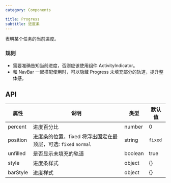 ```yaml
---
category: Components

title: Progress
subtitle: 进度条
---
```


表明某个任务的当前进度。

### 规则

- 需要准确告知当前进度，否则应该使用组件 ActivityIndicator。
- 和 NavBar 一起搭配使用时，可以隐藏 Progress 未填充部分的轨道，提升整体感。

## API

属性 | 说明 | 类型 | 默认值
----|-----|------|------
percent | 进度百分比 | number | 0
position | 进度条的位置，fixed 将浮出固定在最顶层，可选: `fixed` `normal` | string | `fixed`
unfilled | 是否显示未填充的轨道 | boolean | true
style | 进度条样式 | object | {}
barStyle | 进度样式 | object | {}
